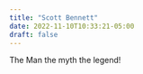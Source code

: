 ```yaml
---
title: "Scott Bennett"
date: 2022-11-10T10:33:21-05:00
draft: false
---
```


The Man the myth the legend!

